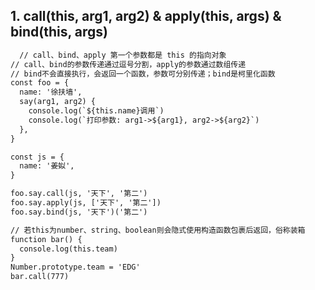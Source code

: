 <!--
 * @Author: your name
 * @Date: 2021-09-02 16:29:02
 * @LastEditTime: 2021-09-02 16:29:03
 * @LastEditors: Please set LastEditors
 * @Description: In User Settings Edit
 * @FilePath: \lcz_document\docs\js\jsfunction.md
-->
## 1. call(this, arg1, arg2) & apply(this, args) & bind(this, args)
```html
  // call、bind、apply 第一个参数都是 this 的指向对象
// call、bind的参数传递通过逗号分割，apply的参数通过数组传递
// bind不会直接执行，会返回一个函数，参数可分别传递；bind是柯里化函数
const foo = {
  name: '徐扶墙',
  say(arg1, arg2) {
    console.log(`${this.name}调用`)
    console.log(`打印参数: arg1->${arg1}, arg2->${arg2}`)
  },
}

const js = {
  name: '姜姒',
}

foo.say.call(js, '天下', '第二')
foo.say.apply(js, ['天下', '第二'])
foo.say.bind(js, '天下')('第二')

// 若this为number、string、boolean则会隐式使用构造函数包裹后返回，俗称装箱
function bar() {
  console.log(this.team)
}
Number.prototype.team = 'EDG'
bar.call(777)
```